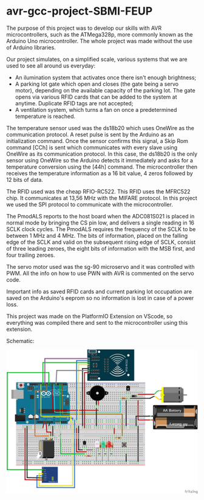 # avr-gcc-project-SBMI-FEUP

The purpose of this project was to develop our skills with AVR microcontrollers, such as the ATMega328p, more commonly known as the Arduino Uno microcontroller. The whole project was made without the use of Arduino libraries.

Our project simulates, on a simplified scale, various systems that we are used to see all around us everyday:
- An ilumination system that activates once there isn't enough brightness;
- A parking lot gate which open and closes (the gate being a servo motor), depending on the available capacity of the parking lot. The gate opens via various RFID cards that can be added to the system at anytime. Duplicate RFID tags are not accepted;
- A ventilation system, which turns a fan on once a predetermined temperature is reached.


The temperature sensor used was the ds18b20 which uses OneWire as the communication protocol. A reset pulse is sent by the Arduino as an initialization command. Once the sensor confirms this signal, a Skip Rom command [CCh] is sent which communicates with every slave using OneWire as its communication protocol. In this case, the ds18b20 is the only sensor using OneWire so the Arduino detects it immediately and asks for a temperature conversion using the [44h] command. The microcontroller then receives the temperature information as a 16 bit value, 4 zeros followed by 12 bits of data. 

The RFID used was the cheap RFIO-RC522. This RFID uses the MFRC522 chip. It communicates at 13,56 MHz with the MIFARE protocol. In this project we used the SPI protocol to communicate with the microcontroller.

The PmodALS reports to the host board when the ADC081S021 is placed in normal mode by bringing the CS pin low, and delivers a single reading in 16 SCLK clock cycles. The PmodALS requires the frequency of the SCLK to be between 1 MHz and 4 MHz. The bits of information, placed on the falling edge of the SCLK and valid on the subsequent rising edge of SCLK, consist of three leading zeroes, the eight bits of information with the MSB first, and four trailing zeroes.

The servo motor used was the sg-90 microservo and it was controlled with PWM. All the info on how to use PWN with AVR is commented on the servo code. 

Important info as saved RFID cards and current parking lot occupation are saved on the Arduino's eeprom so no information is lost in case of a power loss. 

This project was made on the PlatformIO Extension on VScode, so everything was compiled there and sent to the microcontroller using this extension.

Schematic: 

![Schematic](https://github.com/JoaoCorreia7/avr-gcc-project-SBMI-FEUP/blob/master/Schematic.png)
